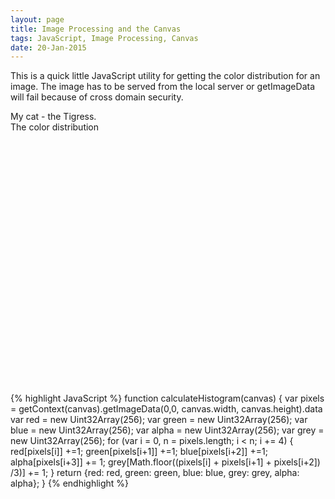 ```yaml
---
layout: page
title: Image Processing and the Canvas
tags: JavaScript, Image Processing, Canvas
date: 20-Jan-2015
---
```


This is a quick little JavaScript utility for getting the color distribution for an image.  The image has to 
be served from the local server or getImageData will fail because of cross domain security.
<canvas id="imageProcessing" />
<div>
My cat - the Tigress.
</div>

<div>
The color distribution
</div>
<div id="histogram" style="width:100%; height:400px;">
</div>
<br />
{% highlight JavaScript %}
function calculateHistogram(canvas) {
  var pixels = getContext(canvas).getImageData(0,0, canvas.width, canvas.height).data
  var red = new Uint32Array(256);
  var green = new Uint32Array(256);
  var blue = new Uint32Array(256);
  var alpha = new Uint32Array(256);
  var grey = new Uint32Array(256);
  for (var i = 0, n = pixels.length; i < n; i += 4) {
    red[pixels[i]] +=1;
    green[pixels[i+1]] +=1;
    blue[pixels[i+2]] +=1;
    alpha[pixels[i+3]] += 1;
    grey[Math.floor((pixels[i] + pixels[i+1] + pixels[i+2]) /3)] += 1;
  }
  return {red: red, green: green, blue: blue, grey: grey, alpha: alpha};
}
{% endhighlight %}
<script>
  var img = new Image();   // Create new img element
  var canvas = document.getElementById("imageProcessing");
  img.addEventListener("load", function() {
      
    setToCanvas(img, canvas);
    var histogram = calculateHistogram(canvas);
    plot(histogram.red, histogram.green, histogram.blue, histogram.grey);
  }, false);
  
  img.src = '{{ page.base_url }}/img/Ferocious_Tammy.png'; // Set source path

  
  function plot(red, green, blue, grey) {
     var redPlot = [];
     var greenPlot = [];
     var bluePlot = [];
     var greyPlot = [];
     for (var i = 0; i < 256; i += 1) {
      redPlot.push([i, red[i]]);
      greenPlot.push([i, green[i]]);
      bluePlot.push([i, blue[i]]);
      greyPlot.push([i, grey[i]]);
     }
    
    $.plot("#histogram", [ 
      { label: 'Red', data: redPlot, color: 'red'},
      { label: 'Green', data: greenPlot, color: 'green'},
      { label: 'Blue', data:bluePlot, color: 'blue'},
      { label: 'Grey', data:greyPlot, color: 'silver'}],
      { series: { lines: {show:true}},
        yaxis: {
          axisLabel: "Number of Pixels",
          axisLabelUseCanvas: true,
          axisLabelFontSizePixels: 12,
          axisLabelFontFamily: 'Verdana, Arial, Helvetica, Tahoma, sans-serif',
          axisLabelPadding: 5
        },
        grid: {
          labelMargin: 10
        }
      });
var xaxisLabel = $("<div class='axisLabel xaxisLabel'></div>")
  .text("Color Value")
  .appendTo($('#histogram'));

var yaxisLabel = $("<div class='axisLabel yaxisLabel'></div>")
  .text("Number of Pixels")
  .appendTo($('#histogram'));
    }
</script>